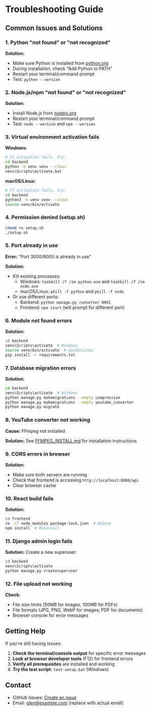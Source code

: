 # Troubleshooting Guide

## Common Issues and Solutions

### 1. Python "not found" or "not recognized"
**Solution:**
- Make sure Python is installed from [python.org](https://python.org)
- During installation, check "Add Python to PATH"
- Restart your terminal/command prompt
- Test: `python --version`

### 2. Node.js/npm "not found" or "not recognized"
**Solution:**
- Install Node.js from [nodejs.org](https://nodejs.org)
- Restart your terminal/command prompt
- Test: `node --version` and `npm --version`

### 3. Virtual environment activation fails
**Windows:**
```bash
# If activation fails, try:
cd backend
python -m venv venv --clear
venv\Scripts\activate.bat
```

**macOS/Linux:**
```bash
# If activation fails, try:
cd backend
python3 -m venv venv --clear
source venv/bin/activate
```

### 4. Permission denied (setup.sh)
```bash
chmod +x setup.sh
./setup.sh
```

### 5. Port already in use
**Error:** "Port 3000/8000 is already in use"

**Solution:**
- Kill existing processes:
  - Windows: `taskkill /f /im python.exe` and `taskkill /f /im node.exe`
  - macOS/Linux: `pkill -f python` and `pkill -f node`
- Or use different ports:
  - Backend: `python manage.py runserver 8001`
  - Frontend: `npm start` (will prompt for different port)

### 6. Module not found errors
**Solution:**
```bash
cd backend
venv\Scripts\activate  # Windows
source venv/bin/activate  # macOS/Linux
pip install -r requirements.txt
```

### 7. Database migration errors
**Solution:**
```bash
cd backend
venv\Scripts\activate  # Windows
python manage.py makemigrations --empty compression
python manage.py makemigrations --empty youtube_converter
python manage.py migrate
```

### 8. YouTube converter not working
**Cause:** FFmpeg not installed

**Solution:** See [FFMPEG_INSTALL.md](FFMPEG_INSTALL.md) for installation instructions

### 9. CORS errors in browser
**Solution:**
- Make sure both servers are running
- Check that frontend is accessing `http://localhost:8000/api`
- Clear browser cache

### 10. React build fails
**Solution:**
```bash
cd frontend
rm -rf node_modules package-lock.json  # Delete
npm install  # Reinstall
```

### 11. Django admin login fails
**Solution:**
Create a new superuser:
```bash
cd backend
venv\Scripts\activate
python manage.py createsuperuser
```

### 12. File upload not working
**Check:**
- File size limits (50MB for images, 100MB for PDFs)
- File formats (JPG, PNG, WebP for images; PDF for documents)
- Browser console for error messages

## Getting Help

If you're still having issues:

1. **Check the terminal/console output** for specific error messages
2. **Look at browser developer tools** (F12) for frontend errors
3. **Verify all prerequisites** are installed and working
4. **Try the test script:** `test-setup.bat` (Windows)

## Contact

- GitHub Issues: [Create an issue](https://github.com/Glenferdinza/Tugas-Proyek-Akhir-Dicoding/issues)
- Email: glen@example.com (replace with actual email)
